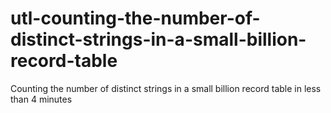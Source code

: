 # utl-counting-the-number-of-distinct-strings-in-a-small-billion-record-table
Counting the number of distinct strings in a small billion record table in less than 4 minutes
